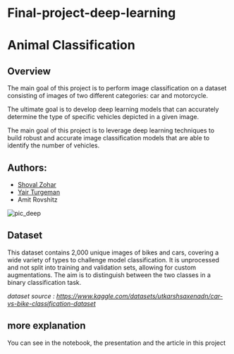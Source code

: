 # Final-project-deep-learning
# Animal Classification

## Overview

The main goal of this project is to perform image classification on a dataset consisting of images of two different categories: car and motorcycle.

The ultimate goal is to develop deep learning models that can accurately determine the type of specific vehicles depicted in a given image.

The main goal of this project is to leverage deep learning techniques to build robust and accurate image classification models that are able to identify the number of vehicles.

## Authors:

* [Shoval Zohar](https://github.com/ShovalZ97)
* [Yair Turgeman](https://github.com/yair489)
* Amit Rovshitz
  
![pic_deep](https://github.com/ShovalZ97/Final_project-deep-learning/assets/118892976/67bf98db-12f7-484a-b3e0-f0c732bff254)

## Dataset
This dataset contains 2,000 unique images of bikes and cars, covering a wide variety of types to challenge model classification.
It is unprocessed and not split into training and validation sets, allowing for custom augmentations. 
The aim is to distinguish between the two classes in a binary classification task.

*dataset source : https://www.kaggle.com/datasets/utkarshsaxenadn/car-vs-bike-classification-dataset*

##  more explanation

You can see in the notebook, the presentation and the article in this project
